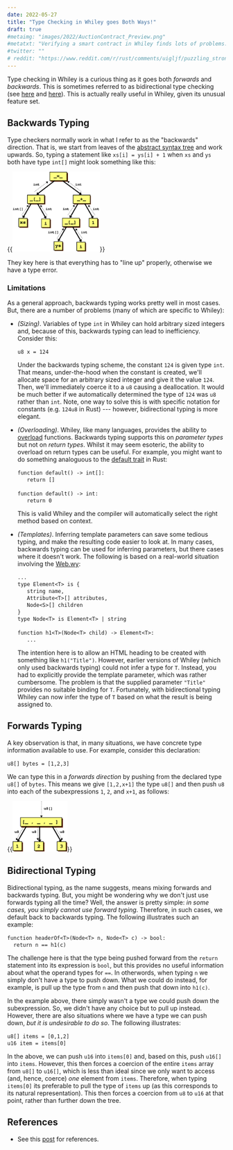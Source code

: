 ```yaml
---
date: 2022-05-27
title: "Type Checking in Whiley goes Both Ways!"
draft: true
#metaimg: "images/2022/AuctionContract_Preview.png"
#metatxt: "Verifying a smart contract in Whiley finds lots of problems."
#twitter: ""
# reddit: "https://www.reddit.com/r/rust/comments/uigljf/puzzling_strong_updates_in_rust/"
---
```


Type checking in Whiley is a curious thing as it goes both _forwards_
and _backwards_.  This is sometimes referred to as bidirectional type
checking (see [here](https://arxiv.org/abs/1908.05839) and
[here](https://ncatlab.org/nlab/show/bidirectional+typechecking)).
This is actually really useful in Whiley, given its unusual feature
set.

## Backwards Typing

Type checkers normally work in what I refer to as the "backwards"
direction.  That is, we start from leaves of the [abstract syntax
tree](https://en.wikipedia.org/wiki/Abstract_syntax_tree) and work
upwards.  So, typing a statement like `xs[i] = ys[i] + 1` when `xs`
and `ys` both have type `int[]` might look something like this:

{{<img class="text-center" src="/images/2022/BidirectionalTypeChecking.png" width="40%" alt="Illustrating types being pulled up the AST of an expresion.">}}

They key here is that everything has to "line up" properly, otherwise
we have a type error.

### Limitations

As a general approach, backwards typing works pretty well in most
cases.  But, there are a number of problems (many of which are
specific to Whiley):

   * *(Sizing)*.  Variables of type `int` in Whiley can hold arbitrary
      sized integers and, because of this, backwards typing can lead
      to inefficiency.  Consider this:
      
      ```Whiley
      u8 x = 124
      ```
      
      Under the backwards typing scheme, the constant `124` is given
      type `int`.  That means, under-the-hood when the constant is
      created, we'll allocate space for an arbitrary sized integer and
      give it the value `124`.  Then, we'll immediately coerce it to a
      `u8` causing a deallocation.  It would be much better if we
      automatically determined the type of `124` was `u8` rather than
      `int`.  Note, one way to solve this is with specific notation
      for constants (e.g. `124u8` in Rust) --- however, bidirectional
      typing is more elegant.

   * *(Overloading)*.  Whiley, like many languages, provides the
      ability to
      [overload](https://en.wikipedia.org/wiki/Function_overloading)
      functions.  Backwards typing supports this on _parameter types_
      but not on _return types_.  Whilst it may seem esoteric, the
      ability to overload on return types can be useful.  For example,
      you might want to do something analoguous to the [default
      trait](https://doc.rust-lang.org/std/default/trait.Default.html)
      in Rust:
      
      ```Whiley
      function default() -> int[]:
         return []

      function default() -> int:
         return 0
      ```

      This is valid Whiley and the compiler will automatically
      select the right method based on context.

   * *(Templates)*.  Inferring template parameters can save some
     tedious typing, and make the resulting code easier to look at.
     In many cases, backwards typing can be used for inferring
     parameters, but there cases where it doesn't work.  The following
     is based on a real-world situation involving the
     [Web.wy](https://github.com/DavePearce/Web.wy):

     ```whiley
     ...
	 type Element<T> is { 
		string name, 
		Attribute<T>[] attributes,
		Node<S>[] children
     }
	 type Node<T> is Element<T> | string
	 
	 function h1<T>(Node<T> child) -> Element<T>:
	    ...
	 ```
	 
	 The intention here is to allow an HTML heading to be created with
     something like `h1("Title")`.  However, earlier versions of
     Whiley (which only used backwards typing) could not infer a type
     for `T`.  Instead, you had to explicitly provide the template
     parameter, which was rather cumbersome.  The problem is that the
     supplied parameter `"Title"` provides no suitable binding for
     `T`. Fortunately, with bidirectional typing Whiley can now infer
     the type of `T` based on what the result is being assigned to.

## Forwards Typing

A key observation is that, in many situations, we have concrete type
information available to use.  For example, consider this declaration:

```whiley
u8[] bytes = [1,2,3]
```

We can type this in a *forwards direction* by pushing from the
declared type `u8[]` of `bytes`.  This means we give `[1,2,x+1]` the
type `u8[]` and then push `u8` into each of the subexpressions `1`,
`2`, and `x+1`, as follows:

{{<img class="text-center" src="/images/2022/BidirectionalTypeChecking_2.png" width="25%" alt="Illustrating types being pushed down the AST of an expresion.">}}

## Bidirectional Typing

Bidirectional typing, as the name suggests, means mixing forwards and
backwards typing.  But, you might be wondering why we don't just use
forwards typing all the time?  Well, the answer is pretty simple: _in
some cases, you simply cannot use forward typing_.  Therefore, in such
cases, we default back to backwards typing.  The following illustrates
such an example:

```whiley
function headerOf<T>(Node<T> n, Node<T> c) -> bool:
  return n == h1(c)
```

The challenge here is that the type being pushed forward from the
`return` statement into its expression is `bool`, but this provides no
useful information about what the operand types for `==`.  In
otherwords, when typing `n` we simply don't have a type to push down.
What we could do instead, for example, is pull up the type from `n`
and then push that down into `h1(c)`.

In the example above, there simply wasn't a type we could push down
the subexpression.  So, we didn't have any choice but to pull up
instead.  However, there are also situations where we have a type we
can push down, _but it is undesirable to do so_.  The following
illustrates:

```whiley
u8[] items = [0,1,2]
u16 item = items[0]
```

In the above, we can push `u16` into `items[0]` and, based on this,
push `u16[]` into `items`.  However, this then forces a coercion of
the entire `items` array from `u8[]` to `u16[]`, which is less than
ideal since we only want to access (and, hence, coerce) _one_ element
from `items`.  Therefore, when typing `items[0]` its preferable to
pull the type of `items` up (as this corresponds to its natural
representation).  This then forces a coercion from `u8` to `u16` at
that point, rather than further down the tree.

## References

   * See this
     [post](https://www.haskellforall.com/2022/06/the-appeal-of-bidirectional-type.html)
     for references.
